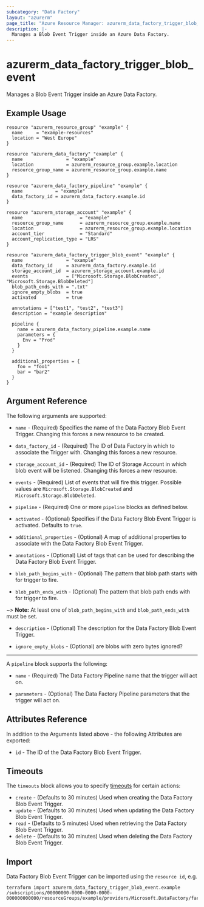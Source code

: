```yaml
---
subcategory: "Data Factory"
layout: "azurerm"
page_title: "Azure Resource Manager: azurerm_data_factory_trigger_blob_event"
description: |-
  Manages a Blob Event Trigger inside an Azure Data Factory.
---
```


# azurerm_data_factory_trigger_blob_event

Manages a Blob Event Trigger inside an Azure Data Factory.

## Example Usage

```hcl
resource "azurerm_resource_group" "example" {
  name     = "example-resources"
  location = "West Europe"
}

resource "azurerm_data_factory" "example" {
  name                = "example"
  location            = azurerm_resource_group.example.location
  resource_group_name = azurerm_resource_group.example.name
}

resource "azurerm_data_factory_pipeline" "example" {
  name            = "example"
  data_factory_id = azurerm_data_factory.example.id
}

resource "azurerm_storage_account" "example" {
  name                     = "example"
  resource_group_name      = azurerm_resource_group.example.name
  location                 = azurerm_resource_group.example.location
  account_tier             = "Standard"
  account_replication_type = "LRS"
}

resource "azurerm_data_factory_trigger_blob_event" "example" {
  name                = "example"
  data_factory_id     = azurerm_data_factory.example.id
  storage_account_id  = azurerm_storage_account.example.id
  events              = ["Microsoft.Storage.BlobCreated", "Microsoft.Storage.BlobDeleted"]
  blob_path_ends_with = ".txt"
  ignore_empty_blobs  = true
  activated           = true

  annotations = ["test1", "test2", "test3"]
  description = "example description"

  pipeline {
    name = azurerm_data_factory_pipeline.example.name
    parameters = {
      Env = "Prod"
    }
  }

  additional_properties = {
    foo = "foo1"
    bar = "bar2"
  }
}
```

## Argument Reference

The following arguments are supported:

* `name` - (Required) Specifies the name of the Data Factory Blob Event Trigger. Changing this forces a new resource to be created.

* `data_factory_id` - (Required) The ID of Data Factory in which to associate the Trigger with. Changing this forces a new resource.

* `storage_account_id` - (Required) The ID of Storage Account in which blob event will be listened. Changing this forces a new resource.

* `events` - (Required) List of events that will fire this trigger. Possible values are `Microsoft.Storage.BlobCreated` and `Microsoft.Storage.BlobDeleted`.

* `pipeline` - (Required) One or more `pipeline` blocks as defined below.

* `activated` - (Optional) Specifies if the Data Factory Blob Event Trigger is activated. Defaults to `true`.

* `additional_properties` - (Optional) A map of additional properties to associate with the Data Factory Blob Event Trigger.

* `annotations` - (Optional) List of tags that can be used for describing the Data Factory Blob Event Trigger.

* `blob_path_begins_with` - (Optional) The pattern that blob path starts with for trigger to fire.

* `blob_path_ends_with` - (Optional) The pattern that blob path ends with for trigger to fire.

~> **Note:** At least one of `blob_path_begins_with` and `blob_path_ends_with` must be set.

* `description` - (Optional) The description for the Data Factory Blob Event Trigger.

* `ignore_empty_blobs` - (Optional) are blobs with zero bytes ignored?

---

A `pipeline` block supports the following:

* `name` - (Required) The Data Factory Pipeline name that the trigger will act on.

* `parameters` - (Optional) The Data Factory Pipeline parameters that the trigger will act on.

## Attributes Reference

In addition to the Arguments listed above - the following Attributes are exported:

* `id` - The ID of the Data Factory Blob Event Trigger.

## Timeouts

The `timeouts` block allows you to specify [timeouts](https://www.terraform.io/language/resources/syntax#operation-timeouts) for certain actions:

* `create` - (Defaults to 30 minutes) Used when creating the Data Factory Blob Event Trigger.
* `update` - (Defaults to 30 minutes) Used when updating the Data Factory Blob Event Trigger.
* `read` - (Defaults to 5 minutes) Used when retrieving the Data Factory Blob Event Trigger.
* `delete` - (Defaults to 30 minutes) Used when deleting the Data Factory Blob Event Trigger.

## Import

Data Factory Blob Event Trigger can be imported using the `resource id`, e.g.

```shell
terraform import azurerm_data_factory_trigger_blob_event.example /subscriptions/00000000-0000-0000-0000-000000000000/resourceGroups/example/providers/Microsoft.DataFactory/factories/example/triggers/example
```
